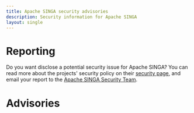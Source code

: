 ```yaml
---
title: Apache SINGA security advisories
description: Security information for Apache SINGA
layout: single
---
```


# Reporting

Do you want disclose a potential security issue for Apache SINGA? You can read more about the projects' security policy on their [security page](https://singa.apache.org/security.html), and email your report to the  [Apache SINGA Security Team](mailto:security@singa.apache.org).

# Advisories